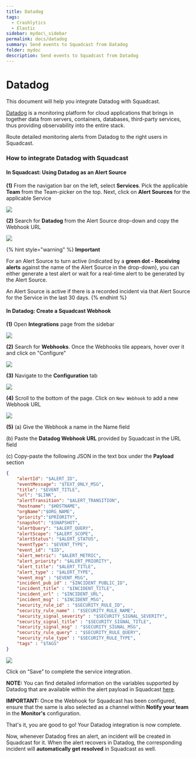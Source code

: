 ```yaml
---
title: Datadog
tags:
  - Crashlytics
  - Elastic
sidebar: mydoc\_sidebar
permalink: docs/datadog
summary: Send events to Squadcast from Datadog
folder: mydoc
description: Send events to Squadcast from Datadog
---
```


# Datadog

This document will help you integrate Datadog with Squadcast.

[Datadog](https://www.datadoghq.com/) is a monitoring platform for cloud applications that brings in together data from servers, containers, databases, third-party services, thus providing observability into the entire stack.

Route detailed monitoring alerts from Datadog to the right users in Squadcast.

### How to integrate Datadog with Squadcast

#### In Squadcast: Using Datadog as an Alert Source

**(1)** From the navigation bar on the left, select **Services**. Pick the applicable **Team** from the Team-picker on the top. Next, click on **Alert Sources** for the applicable Service

![](../../.gitbook/assets/alert\_source\_1.png)

**(2)** Search for **Datadog** from the Alert Source drop-down and copy the Webhook URL

![](../../.gitbook/assets/datadog\_1.png)

{% hint style="warning" %}
**Important**

For an Alert Source to turn active (indicated by a **green dot - Receiving alerts** against the name of the Alert Source in the drop-down), you can either generate a test alert or wait for a real-time alert to be generated by the Alert Source.

An Alert Source is active if there is a recorded incident via that Alert Source for the Service in the last 30 days.
{% endhint %}

#### In Datadog: Create a Squadcast Webhook

**(1)** Open **Integrations** page from the sidebar

![](../../.gitbook/assets/datadog\_2.png)

**(2)** Search for **Webhooks**. Once the Webhooks tile appears, hover over it and click on "Configure"

![](../../.gitbook/assets/datadog\_3.png)

**(3)** Navigate to the **Configuration** tab

![](../../.gitbook/assets/datadog\_4.png)

**(4)** Scroll to the bottom of the page. Click on `New Webhook` to add a new Webhook URL

![](../../.gitbook/assets/datadog\_5.png)

**(5)** (a) Give the Webhook a name in the Name field

(b) Paste the **Datadog Webhook URL** provided by Squadcast in the URL field

(c) Copy-paste the following JSON in the text box under the **Payload** section

```json
{
    "alertId": "$ALERT_ID",
    "eventMessage": "$TEXT_ONLY_MSG",
    "title": "$EVENT_TITLE",
    "url": "$LINK",
    "alertTransition": "$ALERT_TRANSITION",
    "hostname": "$HOSTNAME",
    "orgName":"$ORG_NAME",
    "priority":"$PRIORITY",
    "snapshot": "$SNAPSHOT",
    "alertQuery": "$ALERT_QUERY",
    "alertScope": "$ALERT_SCOPE",
    "alertStatus": "$ALERT_STATUS",
    "eventType": "$EVENT_TYPE",
    "event_id": "$ID",
    "alert_metric": "$ALERT_METRIC",
    "alert_priority": "$ALERT_PRIORITY",
    "alert_title": "$ALERT_TITLE",
    "alert_type" : "$ALERT_TYPE",
    "event_msg" : "$EVENT_MSG",
    "incident_pub_id" : "$INCIDENT_PUBLIC_ID",
    "incident_title" : "$INCIDENT_TITLE",
    "incident_url" : "$INCIDENT_URL",
    "incident_msg" : "$INCIDENT_MSG",
    "security_rule_id" : "$SECURITY_RULE_ID",
    "security_rule_name" : "$SECURITY_RULE_NAME",
    "security_signal_severity" : "$SECURITY_SIGNAL_SEVERITY",
    "security_signal_title" : "$SECURITY_SIGNAL_TITLE",
    "security_signal_msg" : "$SECURITY_SIGNAL_MSG",
    "security_rule_query" : "$SECURITY_RULE_QUERY",
    "security_rule_type" : "$SECURITY_RULE_TYPE",
    "tags" : "$TAGS"
}
```

![](../../.gitbook/assets/datadog\_6.png)

Click on “Save” to complete the service integration.

**NOTE:** You can find detailed information on the variables supported by Datadog that are available within the alert payload in Squadcast [here](https://docs.datadoghq.com/integrations/webhooks/).

**IMPORTANT:** Once the Webhook for Squadcast has been configured, ensure that the same is also selected as a channel within **Notify your team** in the **Monitor's** configuration.

That's it, you are good to go! Your Datadog integration is now complete.

Now, whenever Datadog fires an alert, an incident will be created in Squadcast for it. When the alert recovers in Datadog, the corresponding incident will **automatically get resolved** in Squadcast as well.
